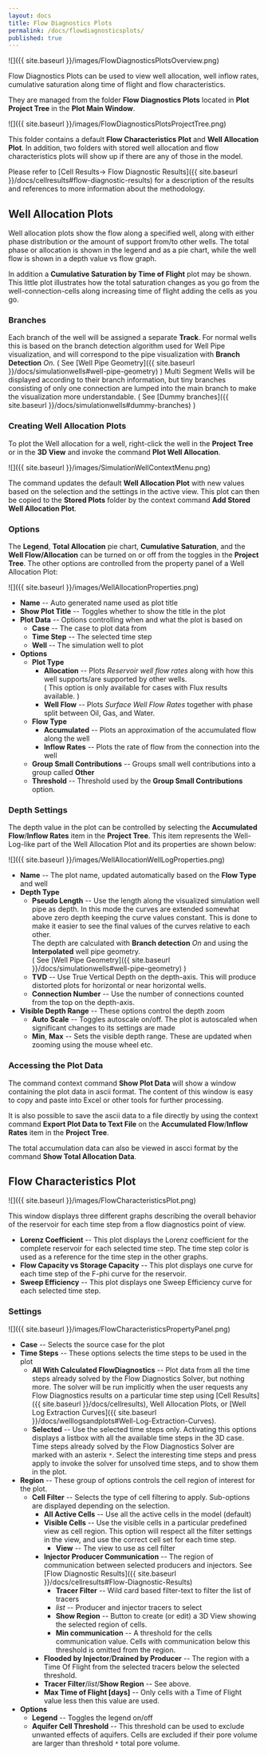 ```yaml
---
layout: docs
title: Flow Diagnostics Plots
permalink: /docs/flowdiagnosticsplots/
published: true
---
```

![]({{ site.baseurl }}/images/FlowDiagnosticsPlotsOverview.png)

Flow Diagnostics Plots can be used to view well allocation, well inflow rates, cumulative saturation along time of flight and flow characteristics. 

They are managed from the folder **Flow Diagnostics Plots** located in **Plot Project Tree** in the **Plot Main Window**. 

![]({{ site.baseurl }}/images/FlowDiagnosticsPlotsProjectTree.png)

This folder contains a default **Flow Characteristics Plot** and **Well Allocation Plot**. In addition, two folders with stored  well allocation and flow characteristics plots will show up if there are any of those in the model.

Please refer to [Cell Results-> Flow Diagnostic Results]({{ site.baseurl }}/docs/cellresults#flow-diagnostic-results) for a description of the results and references to more information about the methodology.

## Well Allocation Plots

Well allocation plots show the flow along a specified well, along with either phase distribution or the amount of support from/to other wells. The total phase or allocation is shown in the legend and as a pie chart, while the well flow is shown in a depth value vs flow graph.  

In addition a **Cumulative Saturation by Time of Flight** plot may be shown. This little plot illustrates how the total saturation changes as you go from the well-connection-cells along increasing time of flight adding the cells as you go.

### Branches

Each branch of the well will be assigned a separate **Track**. For normal wells this is based on the branch detection algorithm used for Well Pipe visualization, and will correspond to the pipe visualization with **Branch Detection** *On*. ( See [Well Pipe Geometry]({{ site.baseurl }}/docs/simulationwells#well-pipe-geometry) )
Multi Segment Wells will be displayed according to their branch information, but tiny branches consisting of only one connection are lumped into the main branch to make the visualization more understandable. ( See  [Dummy branches]({{ site.baseurl }}/docs/simulationwells#dummy-branches) )

### Creating Well Allocation Plots

To plot the Well allocation for a well, right-click the well in the **Project Tree** or in the **3D View** and invoke the command **Plot Well Allocation**.

![]({{ site.baseurl }}/images/SimulationWellContextMenu.png)

The command updates the default **Well Allocation Plot** with new values based on the selection and the settings in the active view. This plot can then be copied to the **Stored Plots** folder by the context command **Add Stored Well Allocation Plot**. 

### Options

The **Legend**, **Total Allocation** pie chart, **Cumulative Saturation**, and the **Well Flow/Allocation** can be turned on or off from the toggles in the **Project Tree**. The other options are controlled from the property panel of a Well Allocation Plot:

![]({{ site.baseurl }}/images/WellAllocationProperties.png)

- **Name** -- Auto generated name used as plot title
- **Show Plot Title** -- Toggles whether to show the title in the plot
- **Plot Data** -- Options controlling when and what the plot is based on 
   - **Case** -- The case to plot data from 
   - **Time Step** -- The selected time step
   - **Well** -- The simulation well to plot
- **Options**
   - **Plot Type**
       - **Allocation** -- Plots *Reservoir well flow rates* along with how this well supports/are 
       supported by other wells.  
       ( This option is only available for cases with Flux results available. ) 
       - **Well Flow** -- Plots *Surface Well Flow Rates* together with phase split between Oil, Gas, and Water.
   - **Flow Type** 
       - **Accumulated** -- Plots an approximation of the accumulated flow along the well 
       - **Inflow Rates** -- Plots the rate of flow from the connection into the well
   - **Group Small Contributions** -- Groups small well contributions into a group called **Other**
   - **Threshold** -- Threshold used by the **Group Small Contributions** option.
   
### Depth Settings

The depth value in the plot can be controlled by selecting the **Accumulated Flow**/**Inflow Rates** item in the **Project Tree**. This item represents the Well-Log-like part of the Well Allocation Plot and its properties are shown below:

![]({{ site.baseurl }}/images/WellAllocationWellLogProperties.png)

- **Name** -- The plot name, updated automatically based on the **Flow Type** and well
- **Depth Type**
  - **Pseudo Length**  -- Use the length along the visualized simulation well pipe as depth. 
  In this mode the curves are extended somewhat above zero depth keeping the curve 
  values constant. This is done to make it easier to see the final values of the curves relative to each other.  
  The depth are calculated with **Branch detection** *On* and using the **Interpolated** well pipe geometry.  
  ( See [Well Pipe Geometry]({{ site.baseurl }}/docs/simulationwells#well-pipe-geometry) )
  - **TVD** -- Use True Vertical Depth on the depth-axis. 
  This will produce distorted plots for horizontal or near horizontal wells. 
  - **Connection Number** -- Use the number of connections counted from the top on the depth-axis.
- **Visible Depth Range** -- These options control the depth zoom
  - **Auto Scale** -- Toggles autoscale on/off. The plot is autoscaled when significant changes to its settings are made
  - **Min**, **Max** -- Sets the visible depth range. These are updated when zooming using the mouse wheel etc.
  
### Accessing the Plot Data

The command context command **Show Plot Data** will show a window containing the plot data in ascii format. The content of this window is easy to copy and paste into Excel or other tools for further processing.

It is also possible to save the ascii data to a file directly by using the context command **Export Plot Data to Text File** on the **Accumulated Flow**/**Inflow Rates** item in the **Project Tree**. 

The total accumulation data can also be viewed in ascci format by the command **Show Total Allocation Data**.

## Flow Characteristics Plot

![]({{ site.baseurl }}/images/FlowCharacteristicsPlot.png)

This window displays three different graphs describing the overall behavior of the reservoir for each time step from a flow diagnostics point of view. 

- **Lorenz Coefficient** -- This plot displays the Lorenz coefficient for the complete reservoir for each selected time step. The time step color is used as a reference for the time step in the other graphs.
- **Flow Capacity vs Storage Capacity** -- This plot displays one curve for each time step of the F-phi curve for the reservoir.
- **Sweep Efficiency** -- This plot displays one Sweep Efficiency curve for each selected time step.

### Settings

![]({{ site.baseurl }}/images/FlowCharacteristicsPropertyPanel.png)

- **Case** -- Selects the source case for the plot
- **Time Steps** -- These options selects the time steps to be used in the plot
  - **All With Calculated FlowDiagnostics** -- Plot data from all the time steps already solved by the Flow Diagnostics Solver, but nothing more. The solver will be run implicitly when the user requests any Flow Diagnostics results on a particular time step using  [Cell Results]({{ site.baseurl }}/docs/cellresults), Well Allocation Plots, or [Well Log Extraction Curves]({{ site.baseurl }}/docs/welllogsandplots#Well-Log-Extraction-Curves).  
  - **Selected** -- Use the selected time steps only. Activating this options displays a listbox with all the available time steps in the 3D case. Time steps already solved by the Flow Diagnostics Solver are marked with an asterix _`*`_. Select the interesting time steps and press apply to invoke the solver for unsolved time steps, and to show them in the plot.
- **Region** -- These group of options controls the cell region of interest for the plot.
  - **Cell Filter** -- Selects the type of cell filtering to apply. Sub-options are displayed depending on the selection.
    - **All Active Cells** -- Use all the active cells in the model (default)
    - **Visible Cells** -- Use the visible cells in a particular predefined view as cell region. This option will respect all the filter settings in the view, and use the correct cell set for each time step. 
      - **View** -- The view to use as cell filter
    - **Injector Producer Communication** -- The region of communication between selected producers and injectors. See  [Flow Diagnostic Results]({{ site.baseurl }}/docs/cellresults#Flow-Diagnostic-Results)
      - **Tracer Filter** -- Wild card based filter-text to filter the list of tracers
      - _list_ -- Producer and injector tracers to select
      - **Show Region** -- Button to create (or edit) a 3D View showing the selected region of cells.
      - **Min communication** -- A threshold for the cells communication value. Cells with communication below this threshold is omitted from the region.
    - **Flooded by Injector**/**Drained by Producer** -- The region with a Time Of Flight from the selected tracers below the selected threshold.
    - **Tracer Filter**/_list_/**Show Region** -- See above. 
    - **Max Time of Flight [days]** -- Only cells with a Time of Flight value less then this value are used. 
- **Options**
  - **Legend** -- Toggles the legend on/off
  - **Aquifer Cell Threshold** -- This threshold can be used to exclude unwanted effects of aquifers. Cells are excluded if their pore volume are larger than threshold _`*`_ total pore volume.
  
